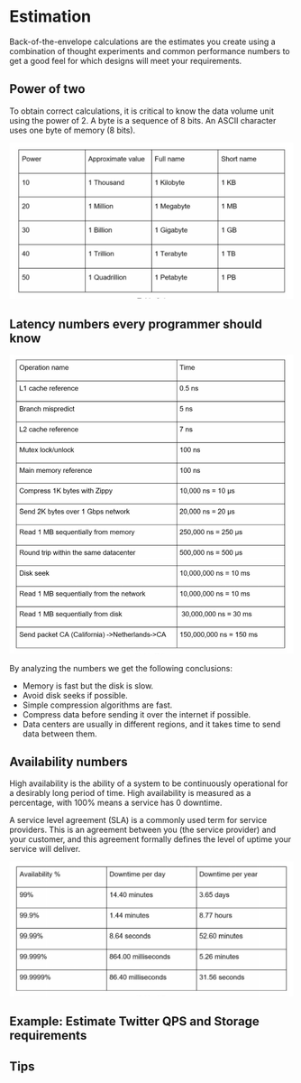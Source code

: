 # Estimation

Back-of-the-envelope calculations are the estimates you create using a combination of thought experiments and common performance numbers to get a good feel for which designs will meet your requirements.

## Power of two

To obtain correct calculations, it is critical to know the data volume unit using the power of 2. A byte is a sequence of 8 bits. An ASCII character uses one byte of memory (8 bits).

![Power of 2](../assets/power_of_2.png)

## Latency numbers every programmer should know

![Latency Numbers](../assets/latency_numbers.png)

By analyzing the numbers we get the following conclusions:

- Memory is fast but the disk is slow.
- Avoid disk seeks if possible.
- Simple compression algorithms are fast.
- Compress data before sending it over the internet if possible.
- Data centers are usually in different regions, and it takes time to send data between them.

## Availability numbers

High availability is the ability of a system to be continuously operational for a desirably long period of time. High availability is measured as a percentage, with 100% means a service has 0 downtime.

A service level agreement (SLA) is a commonly used term for service providers. This is an agreement between you (the service provider) and your customer, and this agreement formally defines the level of uptime your service will deliver.

![Availability Numbers](../assets/availability_numbers.png)

## Example: Estimate Twitter QPS and Storage requirements

## Tips

